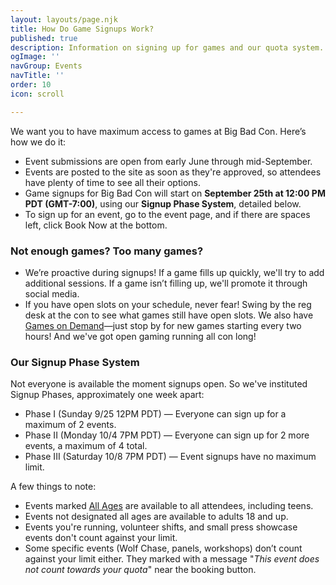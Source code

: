 ```yaml
---
layout: layouts/page.njk
title: How Do Game Signups Work?
published: true
description: Information on signing up for games and our quota system.
ogImage: ''
navGroup: Events
navTitle: ''
order: 10
icon: scroll

---
```

We want you to have maximum access to games at Big Bad Con. Here’s how we do it:

* Event submissions are open from early June through mid-September.
* Events are posted to the site as soon as they're approved, so attendees have plenty of time to see all their options.
* Game signups for Big Bad Con will start on **September 25th at 12:00 PM PDT (GMT-7:00)**, using our **Signup Phase System**, detailed below.
* To sign up for an event, go to the event page, and if there are spaces left, click Book Now at the bottom.

### Not enough games? Too many games?

* We’re proactive during signups! If a game fills up quickly, we'll try to add additional sessions. If a game isn’t filling up, we'll promote it through social media.
* If you have open slots on your schedule, never fear! Swing by the reg desk at the con to see what games still have open slots. We also have [Games on Demand](http://www.bigbadcon.com/games-on-demand/ "Games on Demand at Big Bad Con")—just stop by for new games starting every two hours! And we've got open gaming running all con long!

### Our Signup Phase System

Not everyone is available the moment signups open. So we've instituted Signup Phases, approximately one week apart:

* Phase I (Sunday 9/25 12PM PDT) — Everyone can sign up for a maximum of 2 events.
* Phase II (Monday 10/4 7PM PDT) — Everyone can sign up for 2 more events, a maximum of 4 total.
* Phase III (Saturday 10/8 7PM PDT) — Event signups have no maximum limit.

A few things to note:

* Events marked [All Ages](https://www.bigbadcon.com/events/?cat=all-ages) are available to all attendees, including teens.
* Events not designated all ages are available to adults 18 and up.
* Events you're running, volunteer shifts, and small press showcase events don't count against your limit.
* Some specific events (Wolf Chase, panels, workshops) don’t count against your limit either. They marked with a message "_This event does not count towards your quota_" near the booking button.